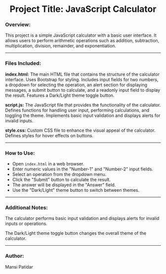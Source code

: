 <h1 align="center">Project Title: JavaScript Calculator</h1>

<h3>Overview:</h3>

<p>This project is a simple JavaScript calculator with a basic user interface. It allows users to perform arithmetic operations such as addition, subtraction, multiplication, division, remainder, and exponentiation.</p>

<hr>

<h3>Files Included:</h3>

<p><strong>index.html:</strong> The main HTML file that contains the structure of the calculator interface. Uses Bootstrap for styling. Includes input fields for two numbers, a dropdown for selecting the operation, an alert section for displaying messages, a submit button to calculate, and a readonly input field to display the result. Features a Dark/Light theme toggle button.</p>

<p><strong>script.js:</strong> The JavaScript file that provides the functionality of the calculator. Defines functions for handling user input, performing calculations, and toggling the theme. Implements basic input validation and displays alerts for invalid inputs.</p>

<p><strong>style.css:</strong> Custom CSS file to enhance the visual appeal of the calculator. Defines styles for hover effects on buttons.</p>

<hr>

<h3>How to Use:</h3>

<ul>
    <li>Open <code>index.html</code> in a web browser.</li>
    <li>Enter numeric values in the "Number-1" and "Number-2" input fields.</li>
    <li>Select an operation from the dropdown menu.</li>
    <li>Click the "Submit" button to calculate the result.</li>
    <li>The answer will be displayed in the "Answer" field.</li>
    <li>Use the "Dark/Light" theme button to switch between themes.</li>
</ul>

<hr>

<h3>Additional Notes:</h3>

<p>The calculator performs basic input validation and displays alerts for invalid inputs or operations.</p>

<p>The Dark/Light theme toggle button changes the overall theme of the calculator.</p>

<hr>

<h3>Author:</h3>

<p>Mansi Patidar</p>
